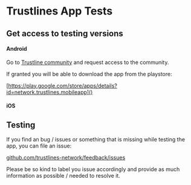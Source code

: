 # Trustlines App Tests

## Get access to testing versions

#### Android

Go to [Trustline community](https://plus.google.com/communities/110092662247828550761) and request access to the community. 

If granted you will be able to download the app from the playstore:

[https://play.google.com/store/apps/details?id=network.trustlines.mobileapp]()

#### iOS

## Testing

If you find an bug / issues or something that is missing while testing the app, you can file an issue: 

[github.com/trustlines-network/feedback/issues](https://github.com/trustlines-network/feedback/issues/new)

Please be so kind to label you issue accordingly and provide as much information as possible / needed to resolve it.





